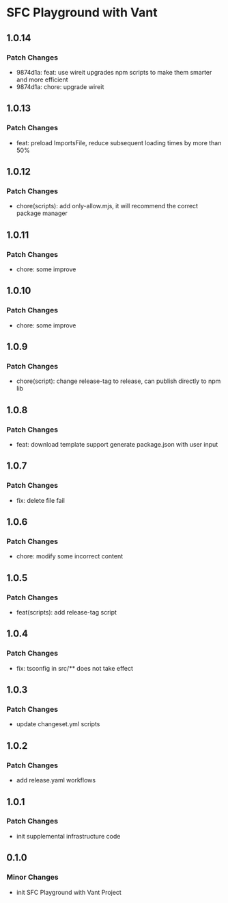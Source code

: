 # SFC Playground with Vant

## 1.0.14

### Patch Changes

- 9874d1a: feat: use wireit upgrades npm scripts to make them smarter and more efficient
- 9874d1a: chore: upgrade wireit

## 1.0.13

### Patch Changes

- feat: preload ImportsFile, reduce subsequent loading times by more than 50%

## 1.0.12

### Patch Changes

- chore(scripts): add only-allow.mjs, it will recommend the correct package manager

## 1.0.11

### Patch Changes

- chore: some improve

## 1.0.10

### Patch Changes

- chore: some improve

## 1.0.9

### Patch Changes

- chore(script): change release-tag to release, can publish directly to npm lib

## 1.0.8

### Patch Changes

- feat: download template support generate package.json with user input

## 1.0.7

### Patch Changes

- fix: delete file fail

## 1.0.6

### Patch Changes

- chore: modify some incorrect content

## 1.0.5

### Patch Changes

- feat(scripts): add release-tag script

## 1.0.4

### Patch Changes

- fix: tsconfig in src/\*\* does not take effect

## 1.0.3

### Patch Changes

- update changeset.yml scripts

## 1.0.2

### Patch Changes

- add release.yaml workflows

## 1.0.1

### Patch Changes

- init supplemental infrastructure code

## 0.1.0

### Minor Changes

- init SFC Playground with Vant Project
